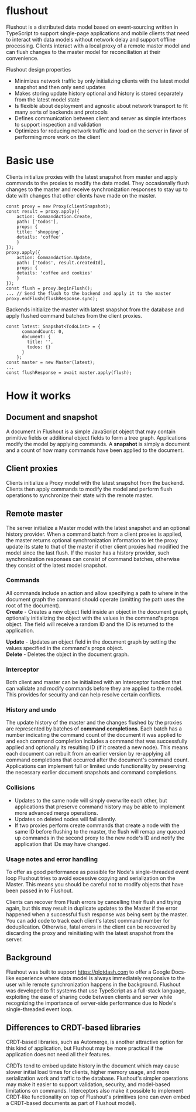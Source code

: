 # flushout
Flushout is a distributed data model based on event-sourcing written in TypeScript to support single-page applications and mobile clients that need to interact with data models without network delay and support offline processing. Clients interact with a local proxy of a remote master model and can flush changes to the master model for reconciliation at their convenience. 

Flushout design properties
* Minimizes network traffic by only initializing clients with the latest model snapshot and then only send updates
* Makes storing update history optional and history is stored separately from the latest model state
* Is flexible about deployment and agnostic about network transport to fit many sorts of backends and protocols
* Defines communication between client and server as simple interfaces to support inspection and validation
* Optimizes for reducing network traffic and load on the server in favor of performing more work on the client

# Basic use
Clients initialize proxies with the latest snapshot from master and apply commands to the proxies to modify the data model. They occasionally flush changes to the master and receive synchronization responses to stay up to date with changes that other clients have made on the master.
```
const proxy = new Proxy(clientSnapshot);
const result = proxy.apply({ 
    action: CommandAction.Create,
    path: ['todos'],
    props: {
    title: 'shopping',
    details: 'coffee'
    }
});
proxy.apply({
    action: CommandAction.Update,
    path: ['todos', result.createdId],
    props: {
    details: 'coffee and cookies'
    }
});
const flush = proxy.beginFlush();
... // Send the flush to the backend and apply it to the master
proxy.endFlush(flushResponse.sync);
```
Backends initialize the master with latest snapshot from the database and apply flushed command batches from the client proxies.
```
const latest: Snapshot<TodoList> = {
      commandCount: 0,
      document: {
        title: '',
        todos: {}
      }
    };
const master = new Master(latest);
...
const flushResponse = await master.apply(flush);
```

# How it works
## Document and snapshot
A document in Flushout is a simple JavaScript object that may contain primitive fields or additional object fields to form a tree graph. Applications modify the model by applying commands. A **snapshot** is simply a document and a count of how many commands have been applied to the document.

## Client proxies
Clients initialize a Proxy model with the latest snapshot from the backend. Clients then apply commands to modify the model and perform flush operations to synchronize their state with the remote master.

## Remote master
The server initialize a Master model with the latest snapshot and an optional history provider. When a command batch from a client proxies is applied, the master returns optional synchronization information to let the proxy update its state to that of the master if other client proxies had modified the model since the last flush. If the master has a history provider, such synchronization responses can consist of command batches, otherwise they consist of the latest model snapshot.

### Commands   
All commands include an action and allow specifying a path to where in the document graph the command should operate (omitting the path uses the root of the document).   
**Create** - Creates a new object field inside an object in the document graph, optionally initializing the object with the values in the command's props object. The field will receive a random ID and the ID is returned to the application.   

**Update** - Updates an object field in the document graph by setting the values specified in the command's props object.   
**Delete** - Deletes the object in the document graph.   

### Interceptor
Both client and master can be initialized with an Interceptor function that can validate and modify commands before they are applied to the model. This provides for security and can help resolve certain conflicts.

### History and undo
The update history of the master and the changes flushed by the proxies are represented by batches of **command completions**. Each batch has a number indicating the command count of the document it was applied to and each command completion includes a command that was successfully applied and optionally its resulting ID (if it created a new node). This means each document can rebuilt from an earlier version by re-applying all command completions that occurred after the document's command count. Applications can implement full or limited undo functionality by preserving the necessary earlier document snapshots and command completions.

### Collisions
* Updates to the same node will simply overwrite each other, but applications that preserve command history may be able to implement more advanced merge operations.
* Updates on deleted nodes will fail silently.
* If two proxies perform create commands that create a node with the same ID before flushing to the master, the flush will remap any queued up commands in the second proxy to the new node's ID and notify the application that IDs may have changed.

### Usage notes and error handling
To offer as good performance as possible for Node's single-threaded event loop Flushout tries to avoid excessive copying and serialization on the Master. This means you should be careful not to modify objects that have been passed in to Flushout.   

Clients can recover from Flush errors by cancelling their flush and trying again, but this may result in duplicate updates to the Master if the error happened when a successful flush response was being sent by the master. You can add code to track each client's latest command number for deduplication. Otherwise, fatal errors in the client can be recovered by discarding the proxy and reinitiating with the latest snapshot from the server.

## Background
Flushout was built to support https://plotdash.com to offer a Google Docs-like experience where data model is always immediately responsive to the user while remote synchronization happens in the background. Flushout was developed to fit systems that use TypeScript as a full-stack language, exploiting the ease of sharing code between clients and server while recognizing the importance of server-side performance due to Node's single-threaded event loop. 

## Differences to CRDT-based libraries
CRDT-based libraries, such as Automerge, is another attractive option for this kind of application, but Flushout may be more practical if the application does not need all their features.    

CRDTs tend to embed update history in the document which may cause slower initial load times for clients, higher memory usage, and more serialization work and traffic to the database. Flushout's simpler operations may make it easier to support validation, security, and model-based limitations on commands. Interceptors also make it possible to implement CRDT-like functionality on top of Flushout's primitives (one can even embed a CRDT-based documents as part of Flushout model).

